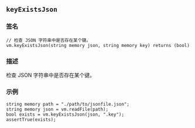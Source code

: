 ## `keyExistsJson`

### 签名

```solidity
// 检查 JSON 字符串中是否存在某个键。
vm.keyExistsJson(string memory json, string memory key) returns (bool)
```

### 描述

检查 JSON 字符串中是否存在某个键。

### 示例

```solidity
string memory path = "./path/to/jsonfile.json";
string memory json = vm.readFile(path);
bool exists = vm.keyExistsJson(json, ".key");
assertTrue(exists);
```